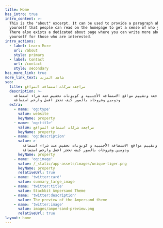 ```yaml
---
title: Home
has_intro: true
intro_content: >-
  This is the "about" excerpt. It can be used to provide a paragraph about
  yourself that people can read on the homepage to get a sense of who you are.
  There also exists a dedicated about page where you can write more about
  yourself for those who are interested.
intro_actions:
  - label: Learn More
    url: /about
    style: primary
  - label: Contact
    url: /contact
    style: secondary
has_more_link: true
more_link_text: شاهد المزيد
seo:
  title: مراجعة شركات استضافة المواقع
  description: >-
    مراجعة وتقييم مواقع الاستضافة الأجنبيه و كوبونات تخفيض عند شراء استضافة
    ودومين وشروحات بالصور كيف تحجز افضل وارخص استضافة
  extra:
    - name: 'og:type'
      value: website
      keyName: property
    - name: 'og:title'
      value: مراجعة شركات استضافة المواقع
      keyName: property
    - name: 'og:description'
      value: >-
        مراجعة وتقييم مواقع الاستضافة الأجنبيه و كوبونات تخفيض عند شراء استضافة
        ودومين وشروحات بالصور كيف تحجز افضل وارخص استضافة
      keyName: property
    - name: 'og:image'
      value: /_static/app-assets/images/unique-tiger.png
      keyName: property
      relativeUrl: true
    - name: 'twitter:card'
      value: summary_large_image
    - name: 'twitter:title'
      value: Stackbit Ampersand Theme
    - name: 'twitter:description'
      value: The preview of the Ampersand theme
    - name: 'twitter:image'
      value: images/ampersand-preview.png
      relativeUrl: true
layout: home
---
```

